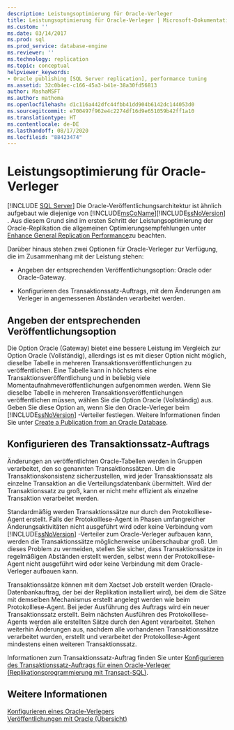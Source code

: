 ```yaml
---
description: Leistungsoptimierung für Oracle-Verleger
title: Leistungsoptimierung für Oracle-Verleger | Microsoft-Dokumentation
ms.custom: ''
ms.date: 03/14/2017
ms.prod: sql
ms.prod_service: database-engine
ms.reviewer: ''
ms.technology: replication
ms.topic: conceptual
helpviewer_keywords:
- Oracle publishing [SQL Server replication], performance tuning
ms.assetid: 32c0b4ec-c166-45a3-b41e-38a30fd56813
author: MashaMSFT
ms.author: mathoma
ms.openlocfilehash: d1c116a442dfc44fbb41dd904b6142dc144053d0
ms.sourcegitcommit: e700497f962e4c2274df16d9e651059b42ff1a10
ms.translationtype: HT
ms.contentlocale: de-DE
ms.lasthandoff: 08/17/2020
ms.locfileid: "88423474"
---
```

# <a name="performance-tuning-for-oracle-publishers"></a>Leistungsoptimierung für Oracle-Verleger
[!INCLUDE [SQL Server](../../../includes/applies-to-version/sqlserver.md)]
  Die Oracle-Veröffentlichungsarchitektur ist ähnlich aufgebaut wie diejenige von [!INCLUDE[msCoName](../../../includes/msconame-md.md)][!INCLUDE[ssNoVersion](../../../includes/ssnoversion-md.md)] . Aus diesem Grund sind im ersten Schritt der Leistungsoptimierung der Oracle-Replikation die allgemeinen Optimierungsempfehlungen unter [Enhance General Replication Performance](../../../relational-databases/replication/administration/enhance-general-replication-performance.md)zu beachten.  
  
 Darüber hinaus stehen zwei Optionen für Oracle-Verleger zur Verfügung, die im Zusammenhang mit der Leistung stehen:  
  
-   Angeben der entsprechenden Veröffentlichungsoption: Oracle oder Oracle-Gateway.  
  
-   Konfigurieren des Transaktionssatz-Auftrags, mit dem Änderungen am Verleger in angemessenen Abständen verarbeitet werden.  
  
## <a name="specifying-the-appropriate-publishing-option"></a>Angeben der entsprechenden Veröffentlichungsoption  
 Die Option Oracle (Gateway) bietet eine bessere Leistung im Vergleich zur Option Oracle (Vollständig), allerdings ist es mit dieser Option nicht möglich, dieselbe Tabelle in mehreren Transaktionsveröffentlichungen zu veröffentlichen. Eine Tabelle kann in höchstens eine Transaktionsveröffentlichung und in beliebig viele Momentaufnahmeveröffentlichungen aufgenommen werden. Wenn Sie dieselbe Tabelle in mehreren Transaktionsveröffentlichungen veröffentlichen müssen, wählen Sie die Option Oracle (Vollständig) aus. Geben Sie diese Option an, wenn Sie den Oracle-Verleger beim [!INCLUDE[ssNoVersion](../../../includes/ssnoversion-md.md)] -Verteiler festlegen. Weitere Informationen finden Sie unter [Create a Publication from an Oracle Database](../../../relational-databases/replication/publish/create-a-publication-from-an-oracle-database.md).  
  
## <a name="configuring-the-transaction-set-job"></a>Konfigurieren des Transaktionssatz-Auftrags  
 Änderungen an veröffentlichten Oracle-Tabellen werden in Gruppen verarbeitet, den so genannten Transaktionssätzen. Um die Transaktionskonsistenz sicherzustellen, wird jeder Transaktionssatz als einzelne Transaktion an die Verteilungsdatenbank übermittelt. Wird der Transaktionssatz zu groß, kann er nicht mehr effizient als einzelne Transaktion verarbeitet werden.  
  
 Standardmäßig werden Transaktionssätze nur durch den Protokolllese-Agent erstellt. Falls der Protokolllese-Agent in Phasen umfangreicher Änderungsaktivitäten nicht ausgeführt wird oder keine Verbindung vom [!INCLUDE[ssNoVersion](../../../includes/ssnoversion-md.md)] -Verteiler zum Oracle-Verleger aufbauen kann, werden die Transaktionssätze möglicherweise unüberschaubar groß. Um dieses Problem zu vermeiden, stellen Sie sicher, dass Transaktionssätze in regelmäßigen Abständen erstellt werden, selbst wenn der Protokolllese-Agent nicht ausgeführt wird oder keine Verbindung mit dem Oracle-Verleger aufbauen kann.  
  
 Transaktionssätze können mit dem Xactset Job erstellt werden (Oracle-Datenbankauftrag, der bei der Replikation installiert wird), bei dem die Sätze mit demselben Mechanismus erstellt angelegt werden wie beim Protokolllese-Agent. Bei jeder Ausführung des Auftrags wird ein neuer Transaktionssatz erstellt. Beim nächsten Ausführen des Protokolllese-Agents werden alle erstellten Sätze durch den Agent verarbeitet. Stehen weiterhin Änderungen aus, nachdem alle vorhandenen Transaktionssätze verarbeitet wurden, erstellt und verarbeitet der Protokolllese-Agent mindestens einen weiteren Transaktionssatz.  
  
 Informationen zum Transaktionssatz-Auftrag finden Sie unter [Konfigurieren des Transaktionssatz-Auftrags für einen Oracle-Verleger &#40;Replikationsprogrammierung mit Transact-SQL&#41;](../../../relational-databases/replication/administration/configure-the-transaction-set-job-for-an-oracle-publisher.md).  
  
## <a name="see-also"></a>Weitere Informationen  
 [Konfigurieren eines Oracle-Verlegers](../../../relational-databases/replication/non-sql/configure-an-oracle-publisher.md)   
 [Veröffentlichungen mit Oracle (Übersicht)](../../../relational-databases/replication/non-sql/oracle-publishing-overview.md)  
  
  
